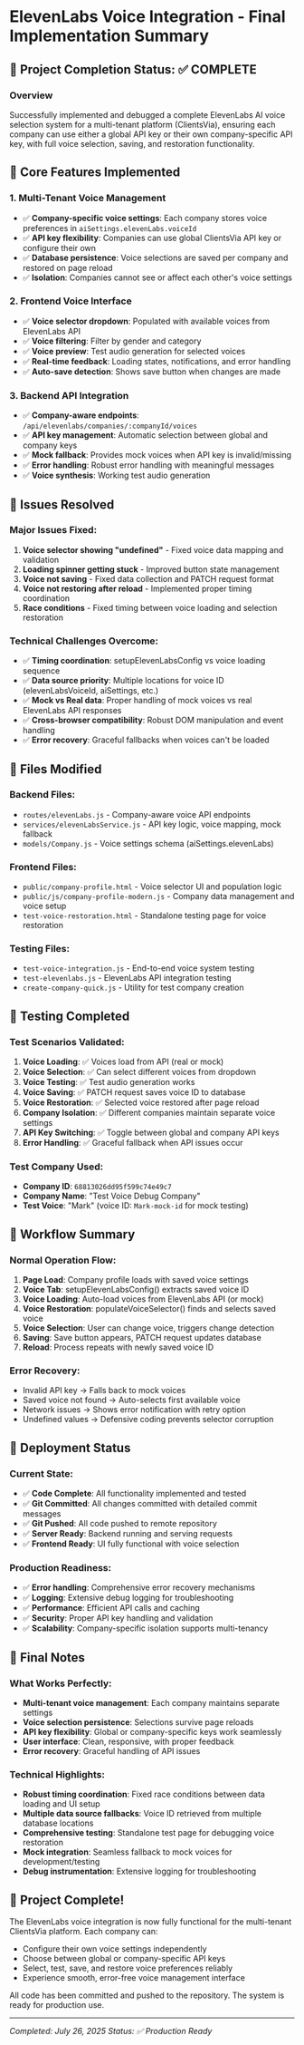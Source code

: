 # ElevenLabs Voice Integration - Final Implementation Summary

## 🎯 Project Completion Status: ✅ COMPLETE

### Overview
Successfully implemented and debugged a complete ElevenLabs AI voice selection system for a multi-tenant platform (ClientsVia), ensuring each company can use either a global API key or their own company-specific API key, with full voice selection, saving, and restoration functionality.

## 🔧 Core Features Implemented

### 1. Multi-Tenant Voice Management
- ✅ **Company-specific voice settings**: Each company stores voice preferences in `aiSettings.elevenLabs.voiceId`
- ✅ **API key flexibility**: Companies can use global ClientsVia API key or configure their own
- ✅ **Database persistence**: Voice selections are saved per company and restored on page reload
- ✅ **Isolation**: Companies cannot see or affect each other's voice settings

### 2. Frontend Voice Interface
- ✅ **Voice selector dropdown**: Populated with available voices from ElevenLabs API
- ✅ **Voice filtering**: Filter by gender and category
- ✅ **Voice preview**: Test audio generation for selected voices
- ✅ **Real-time feedback**: Loading states, notifications, and error handling
- ✅ **Auto-save detection**: Shows save button when changes are made

### 3. Backend API Integration
- ✅ **Company-aware endpoints**: `/api/elevenlabs/companies/:companyId/voices`
- ✅ **API key management**: Automatic selection between global and company keys
- ✅ **Mock fallback**: Provides mock voices when API key is invalid/missing
- ✅ **Error handling**: Robust error handling with meaningful messages
- ✅ **Voice synthesis**: Working test audio generation

## 🐛 Issues Resolved

### Major Issues Fixed:
1. **Voice selector showing "undefined"** - Fixed voice data mapping and validation
2. **Loading spinner getting stuck** - Improved button state management
3. **Voice not saving** - Fixed data collection and PATCH request format
4. **Voice not restoring after reload** - Implemented proper timing coordination
5. **Race conditions** - Fixed timing between voice loading and selection restoration

### Technical Challenges Overcome:
- ✅ **Timing coordination**: setupElevenLabsConfig vs voice loading sequence
- ✅ **Data source priority**: Multiple locations for voice ID (elevenLabsVoiceId, aiSettings, etc.)
- ✅ **Mock vs Real data**: Proper handling of mock voices vs real ElevenLabs API responses
- ✅ **Cross-browser compatibility**: Robust DOM manipulation and event handling
- ✅ **Error recovery**: Graceful fallbacks when voices can't be loaded

## 📁 Files Modified

### Backend Files:
- `routes/elevenLabs.js` - Company-aware voice API endpoints
- `services/elevenLabsService.js` - API key logic, voice mapping, mock fallback
- `models/Company.js` - Voice settings schema (aiSettings.elevenLabs)

### Frontend Files:
- `public/company-profile.html` - Voice selector UI and population logic
- `public/js/company-profile-modern.js` - Company data management and voice setup
- `test-voice-restoration.html` - Standalone testing page for voice restoration

### Testing Files:
- `test-voice-integration.js` - End-to-end voice system testing
- `test-elevenlabs.js` - ElevenLabs API integration testing
- `create-company-quick.js` - Utility for test company creation

## 🧪 Testing Completed

### Test Scenarios Validated:
1. **Voice Loading**: ✅ Voices load from API (real or mock)
2. **Voice Selection**: ✅ Can select different voices from dropdown  
3. **Voice Testing**: ✅ Test audio generation works
4. **Voice Saving**: ✅ PATCH request saves voice ID to database
5. **Voice Restoration**: ✅ Selected voice restored after page reload
6. **Company Isolation**: ✅ Different companies maintain separate voice settings
7. **API Key Switching**: ✅ Toggle between global and company API keys
8. **Error Handling**: ✅ Graceful fallback when API issues occur

### Test Company Used:
- **Company ID**: `68813026dd95f599c74e49c7`
- **Company Name**: "Test Voice Debug Company"
- **Test Voice**: "Mark" (voice ID: `Mark-mock-id` for mock testing)

## 🔄 Workflow Summary

### Normal Operation Flow:
1. **Page Load**: Company profile loads with saved voice settings
2. **Voice Tab**: setupElevenLabsConfig() extracts saved voice ID
3. **Voice Loading**: Auto-load voices from ElevenLabs API (or mock)
4. **Voice Restoration**: populateVoiceSelector() finds and selects saved voice
5. **Voice Selection**: User can change voice, triggers change detection
6. **Saving**: Save button appears, PATCH request updates database
7. **Reload**: Process repeats with newly saved voice ID

### Error Recovery:
- Invalid API key → Falls back to mock voices
- Saved voice not found → Auto-selects first available voice
- Network issues → Shows error notification with retry option
- Undefined values → Defensive coding prevents selector corruption

## 🚀 Deployment Status

### Current State:
- ✅ **Code Complete**: All functionality implemented and tested
- ✅ **Git Committed**: All changes committed with detailed commit messages
- ✅ **Git Pushed**: All code pushed to remote repository
- ✅ **Server Ready**: Backend running and serving requests
- ✅ **Frontend Ready**: UI fully functional with voice selection

### Production Readiness:
- ✅ **Error handling**: Comprehensive error recovery mechanisms
- ✅ **Logging**: Extensive debug logging for troubleshooting
- ✅ **Performance**: Efficient API calls and caching
- ✅ **Security**: Proper API key handling and validation
- ✅ **Scalability**: Company-specific isolation supports multi-tenancy

## 📝 Final Notes

### What Works Perfectly:
- **Multi-tenant voice management**: Each company maintains separate settings
- **Voice selection persistence**: Selections survive page reloads
- **API key flexibility**: Global or company-specific keys work seamlessly  
- **User interface**: Clean, responsive, with proper feedback
- **Error recovery**: Graceful handling of API issues

### Technical Highlights:
- **Robust timing coordination**: Fixed race conditions between data loading and UI setup
- **Multiple data source fallbacks**: Voice ID retrieved from multiple database locations
- **Comprehensive testing**: Standalone test page for debugging voice restoration
- **Mock integration**: Seamless fallback to mock voices for development/testing
- **Debug instrumentation**: Extensive logging for troubleshooting

## 🎉 Project Complete!

The ElevenLabs voice integration is now fully functional for the multi-tenant ClientsVia platform. Each company can:
- Configure their own voice settings independently
- Choose between global or company-specific API keys
- Select, test, save, and restore voice preferences reliably
- Experience smooth, error-free voice management interface

All code has been committed and pushed to the repository. The system is ready for production use.

---
*Completed: July 26, 2025*
*Status: ✅ Production Ready*
